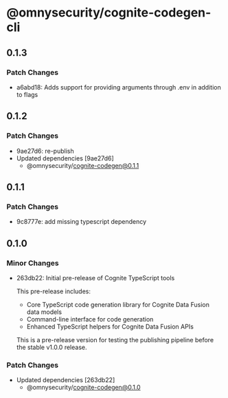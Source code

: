 # @omnysecurity/cognite-codegen-cli

## 0.1.3

### Patch Changes

- a6abd18: Adds support for providing arguments through .env in addition to flags

## 0.1.2

### Patch Changes

- 9ae27d6: re-publish
- Updated dependencies [9ae27d6]
  - @omnysecurity/cognite-codegen@0.1.1

## 0.1.1

### Patch Changes

- 9c8777e: add missing typescript dependency

## 0.1.0

### Minor Changes

- 263db22: Initial pre-release of Cognite TypeScript tools

  This pre-release includes:
  - Core TypeScript code generation library for Cognite Data Fusion data models
  - Command-line interface for code generation
  - Enhanced TypeScript helpers for Cognite Data Fusion APIs

  This is a pre-release version for testing the publishing pipeline before the stable v1.0.0 release.

### Patch Changes

- Updated dependencies [263db22]
  - @omnysecurity/cognite-codegen@0.1.0
